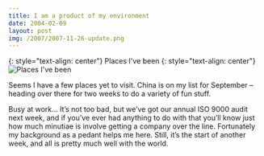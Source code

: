 ```yaml
---
title: I am a product of my environment
date: 2004-02-09
layout: post
img: /2007/2007-11-26-update.png
---
```

{: style="text-align: center"}
Places I've been
{: style="text-align: center"}
![Places I've been]({{site.baseurl}}/assets/img/2004/2004-02-09-worldmap.jpg)

Seems I have a few places yet to visit. China is on my list for September – heading over there for two weeks to do a variety of fun stuff.

Busy at work… It’s not too bad, but we’ve got our annual ISO 9000 audit next week, and if you’ve ever had anything to do with that you’ll know just how much minutiae is involve getting a company over the line. Fortunately my background as a pedant helps me here. Still, it’s the start of another week, and all is pretty much well with the world.
